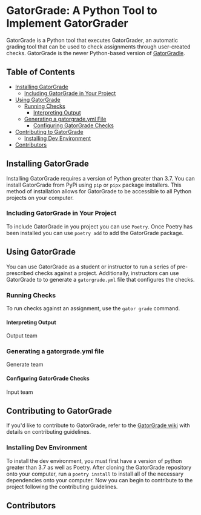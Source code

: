 # GatorGrade: A Python Tool to Implement GatorGrader

GatorGrade is a Python tool that executes GatorGrader, an automatic grading tool
that can be used to check assignments through user-created checks. GatorGrade is
the newer Python-based version of
[GatorGradle](https://github.com/GatorEducator/gatorgradle/blob/master/README.md).

## Table of Contents

- [Installing GatorGrade](#installing-gatorgrade)
  - [Including GatorGrade in Your Project](#including-gatorgrade-in-your-project)
- [Using GatorGrade](#using-gatorgrade)
  - [Running Checks](#running-checks)
    - [Interpreting Output](#interpreting-output)
  - [Generating a gatorgrade.yml File](#generating-a-gatorgrade.yml-file)
    - [Configuring GatorGrade Checks](#configuring-gatorgrade-checks)
- [Contributing to GatorGrade](#contributing-to-gatorgrade)
  - [Installing Dev Environment](#installing-dev-environment)
- [Contributors](#contributors)

## Installing GatorGrade

Installing GatorGrade requires a version of Python greater than 3.7. You can
install GatorGrade from PyPi using `pip` or `pipx` package installers. This
method of installation allows for GatorGrade to be accessible to all Python
projects on your computer.

### Including GatorGrade in Your Project

To include GatorGrade in you project you can use `Poetry`. Once Poetry has been
installed you can use `poetry add` to add the GatorGrade package.

## Using GatorGrade

You can use GatorGrade as a student or instructor to run a series of
pre-prescribed checks against a project. Additionally, instructors can use
GatorGrade to to generate a `gatorgrade.yml` file that configures the checks.

### Running Checks

To run checks against an assignment, use the `gator grade` command.

#### Interpreting Output

Output team

### Generating a gatorgrade.yml file

Generate team

#### Configuring GatorGrade Checks

Input team

## Contributing to GatorGrade

If you'd like to contribute to GatorGrade, refer to the
[GatorGrade wiki](https://github.com/GatorEducator/gatorgrade/wiki/Contributing-Guidelines)
with details on contributing guidelines.

### Installing Dev Environment

To install the dev environment, you must first have a version of python greater
 than 3.7 as well as Poetry. After cloning the GatorGrade repository onto your
 computer, run a `poetry install` to install all of the necessary dependencies
 onto your computer. Now you can begin to contribute to the project following
 the contributing guidelines.

## Contributors
